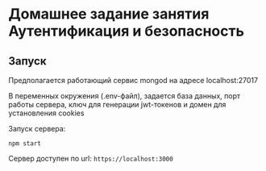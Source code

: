 # Домашнее задание занятия Аутентификация и безопасность

## Запуск
Предполагается работающий сервис mongod на адресе localhost:27017

В переменных окружения (.env-файл), задается база данных, порт работы сервера, ключ для генерации jwt-токенов и домен для установления cookies

Запуск сервера:
```
npm start
```
Сервер доступен по url: `https://localhost:3000`
